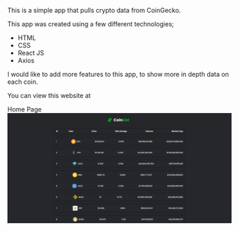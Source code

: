 This is a simple app that pulls crypto data from CoinGecko.

This app was created using a few different technologies;

- HTML
- CSS
- React JS
- Axios

I would like to add more features to this app, to show more in depth data on each coin.

You can view this website at

Home Page
![](public/screenshot.jpg)
